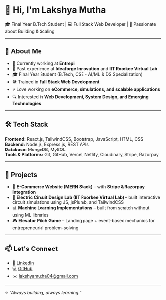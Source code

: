 # 👋 Hi, I'm Lakshya Mutha  

🎓 Final Year B.Tech Student | 💻 Full Stack Web Developer | 🚀 Passionate about Building & Scaling  

---

## 🌟 About Me  
- 💼 Currently working at **Entrepi**  
- 🏢 Past experience at **Ideaforge Innovation** and **IIT Roorkee Virtual Lab**  
- 🎓 Final Year Student (B.Tech, CSE - AI/ML & DS Specialization)  
- 🛠️ Trained in **Full Stack Web Development**  
- ⚡ Love working on **eCommerce, simulations, and scalable applications**  
- 🔍 Interested in **Web Development, System Design, and Emerging Technologies**  

---

## 🛠️ Tech Stack  
**Frontend:** React.js, TailwindCSS, Bootstrap, JavaScript, HTML, CSS  
**Backend:** Node.js, Express.js, REST APIs  
**Database:** MongoDB, MySQL  
**Tools & Platforms:** Git, GitHub, Vercel, Netlify, Cloudinary, Stripe, Razorpay  

---

## 🚀 Projects  
- 🛒 **E-Commerce Website (MERN Stack)** – with **Stripe & Razorpay Integration**  
- 🔌 **Electric Circuit Design Lab (IIT Roorkee Virtual Lab)** – built interactive circuit simulations using JS, jsPlumb, and TailwindCSS  
- 📊 **Machine Learning Implementations** – built from scratch without using ML libraries  
- 🎮 **Elevator Pitch Game** – Landing page + event-based mechanics for entrepreneurial problem-solving  

---

## 📫 Let's Connect  
- 💼 [LinkedIn]([https://linkedin.com/in/your-linkedin](https://www.linkedin.com/in/lakshyamutha/))  
- 💻 [GitHub](https://github.com/muthalakshya)  
- ✉️ lakshyamutha04@gmail.com  

---

⭐️ _“Always building, always learning.”_  
